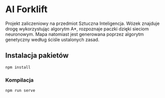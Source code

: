 # AI Forklift
Projekt zaliczeniowy na przedmiot Sztuczna Inteligencja. Wózek znajduje drogę wykorzystując algorytm A*, rozpoznaje paczki dzięki sieciom neuronowym. Mapa natomiast jest generowana poprzez algorytm genetyczny według ściśle ustalonych zasad.

## Instalacja pakietów
```
npm install
```

### Kompilacja
```
npm run serve
```

